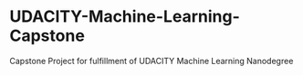 # UDACITY-Machine-Learning-Capstone
Capstone Project for fulfillment of UDACITY Machine Learning Nanodegree

